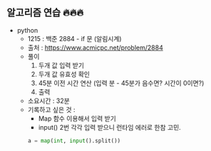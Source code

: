 ## 알고리즘 연습 🔥🔥🔥

+ python
  + 1215 : 백준 2884 - if 문 (알림시계)
  + 출처 : https://www.acmicpc.net/problem/2884
  + 풀이
    1) 두개 값 입력 받기
    2) 두개 값 유효성 확인
    3) 45분 이전 시간 연산 (입력 분 - 45분가 음수면? 시간이 0이면?) 
    4) 출력
  + 소요시간 : 32분 
  + 기록하고 싶은 것 : 
    + Map 함수 이용해서 입력 받기
    + input() 2번 각각 입력 받으니 런타임 에러로 한참 고민. 
    ```python
    a = map(int, input().split())
    ```

  

    
    

